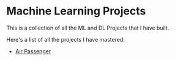 # Machine Learning Projects

This is a collection of all the ML and DL Projects that I have built.

Here's a list of all the projects I have mastered:

 - [Air Passenger](Air_Passenger_Data_Analysis_-_Time_Series_Forecasting_-_SARIMAX/)